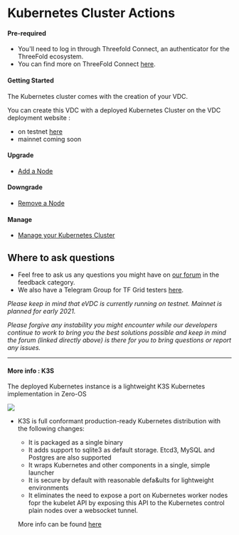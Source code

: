 # Kubernetes Cluster Actions

#### Pre-required 
- You'll need to log in through Threefold Connect, an authenticator for the ThreeFold ecosystem.
- You can find more on ThreeFold Connect [here](https://manual.threefold.io/#/3botconnect_install).

#### Getting Started 
The Kubernetes cluster comes with the creation of your VDC.

You can create this VDC with a deployed Kubernetes Cluster on the VDC deployment website : 
- on testnet [here](https://vdc.testnet.grid.tf)
- mainnet coming soon

#### Upgrade

- [Add a Node](evdc_upgrade)

#### Downgrade 

- [Remove a Node](evdc_downgrade)

#### Manage
- [Manage your Kubernetes Cluster](evdc_k8s)

## Where to ask questions

- Feel free to ask us any questions you might have on [our forum](https://forum.threefold.io) in the feedback category.
- We also have a Telegram Group for TF Grid testers [here](https://t.me/joinchat/BwOvOxxgK59GmRoZ2_sM0w).

*Please keep in mind that eVDC is currently running on testnet. Mainnet is planned for early 2021.*

*Please forgive any instability you might encounter while our developers continue to work to bring you the best solutions possible and keep in mind the forum (linked directly above) is there for you to bring questions or report any issues.*

---- 

#### More info : K3S 

The deployed Kubernetes instance  is a lightweight K3S Kubernetes implementation in Zero-OS

  ![](evdck3slogo.png)

- K3S is full conformant production-ready Kubernetes distribution with the following changes:   
   - It is packaged as a single binary
   - It adds support to sqlite3 as default storage. Etcd3, MySQL and Postgres are also supported
   - It wraps Kubernetes and other components in a single, simple launcher
   - It is secure by default with reasonable defa&ults for lightweight environments
   - It eliminates the need to expose a port on Kubernetes worker nodes fopr the kubelet API by exposing this API to the Kubernetes control plain nodes over a websocket tunnel. 
   
   More info can be found [here](https://github.com/rancher/k3s)
   
